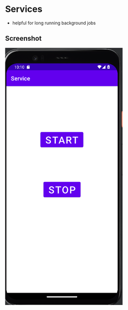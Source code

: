 # Services
- helpful for long running background jobs

## Screenshot
![img1](https://github.com/kuluruvineeth/AdvancedAndroidDevelopment/blob/20.service/screenshots/img.png)